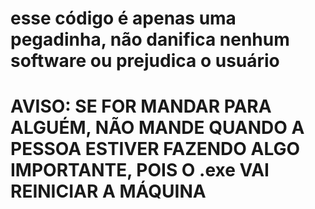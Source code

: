 # esse código é apenas uma pegadinha, não danifica nenhum software ou prejudica o usuário
# AVISO: SE FOR MANDAR PARA ALGUÉM, NÃO MANDE QUANDO A PESSOA ESTIVER FAZENDO ALGO IMPORTANTE, POIS O .exe VAI REINICIAR A MÁQUINA
